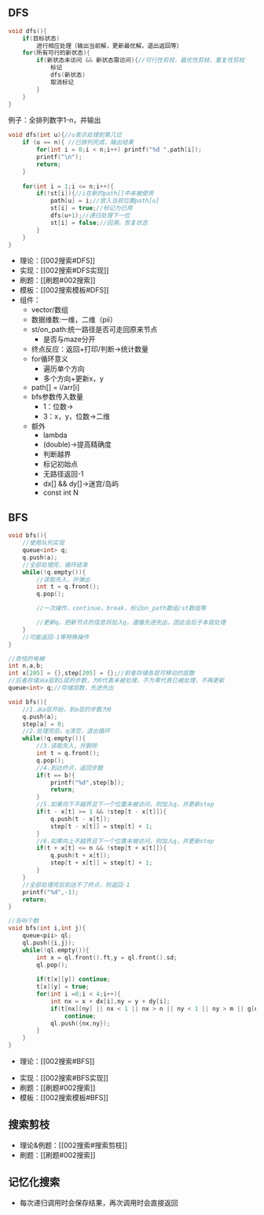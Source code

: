 ## DFS
```cpp
void dfs(){
	if(目标状态)
		进行相应处理（输出当前解，更新最优解，退出返回等）
	for(所有可行的新状态){
		if(新状态未访问 && 新状态需访问){//可行性剪枝，最优性剪枝，重复性剪枝
			标记
			dfs(新状态)
			取消标记
		}
	}
}
```
例子：全排列数字1-n，并输出
```cpp
void dfs(int u){//u表示处理到第几位 
	if (u == n){ //已排列完成，输出结果 
		for(int i = 0;i < n;i++) printf("%d ",path[i]);
		printf("\n");
		return;
	}
	
	for(int i = 1;i <= n;i++){
		if(!st[i]){//i在新的path[]中未被使用 
			path[u] = i;//放入当前位置path[u] 
			st[i] = true;//标记为已用 
			dfs(u+1);//递归处理下一位 
			st[i] = false;//回溯，恢复状态 
		}
	}
} 
```
- 理论：[[002搜索#DFS]]
- 实现：[[002搜索#DFS实现]]
- 刷题：[[刷题#002搜索]]
- 模板：[[002搜索模板#DFS]]
- 组件：
	- vector/数组
	- 数据维数:一维，二维（pii）
	- st/on_path:统一路径是否可走回原来节点
		- 是否与maze分开
	- 终点反应：返回+打印/判断->统计数量
	- for循环意义
		- 遍历单个方向
		- 多个方向+更新x，y
	- path[] = i/arr[i]
	- bfs参数传入数量
		- 1：位数->
		- 3：x，y，位数->二维
	- 额外
		- lambda
		- (double)->提高精确度
		- 判断越界
		- 标记初始点
		- 无路径返回-1
		- dx[] && dy[]->迷宫/岛屿
		- const int N
## BFS
```cpp
void bfs(){
	//使用队列实现
	queue<int> q;
	q.push(a);
	//全部处理完，循环结束
	while(!q.empty()){
		//读取先入，并弹出
		int t = q.front();
		q.pop();

		//一次操作，continue，break，标记on_path数组/st数组等

		//更新q，把新节点的信息将加入q，遵循先进先出，因此会后于本层处理
	}
	//可能返回-1等特殊操作
}

```

```cpp
//奇怪的电梯
int n,a,b;
int x[205] = {},step[205] = {};//前者存储各层可移动的层数
//后者存储从a层到i层的步数，为0代表未被处理，不为零代表已被处理，不再更新 
queue<int> q;//存储层数，先进先出 

void bfs(){
	//1.从a层开始，到a层的步数为0 
	q.push(a);
	step[a] = 0;
	//2.处理完后，q清空，退出循环 
	while(!q.empty()){
		//3.读取先入，并删除 
		int t = q.front();
		q.pop();
		//4.到达终点，返回步数 
		if(t == b){
			printf("%d",step[b]);
			return;
		}
		//5.如果向下不越界且下一个位置未被访问，则加入q，并更新step 
		if(t - x[t] >= 1 && !step[t - x[t]]){
			q.push(t - x[t]);
			step[t - x[t]] = step[t] + 1;
		}
		//6.如果向上不越界且下一个位置未被访问，则加入q，并更新step 
		if(t + x[t] <= n && !step[t + x[t]]){
			q.push(t + x[t]);
			step[t + x[t]] = step[t] + 1;
		}
	}
	//全部处理完后到达不了终点，则返回-1 
	printf("%d",-1);
	return; 
}
```

```cpp
//岛屿个数
void bfs(int i,int j){
	queue<pii> ql;
	ql.push({i,j});
	while(!ql.empty()){
		int x = ql.front().ft,y = ql.front().sd;
		ql.pop();
		
		if(t[x][y]) continue;
		t[x][y] = true;
		for(int i =0;i < 4;i++){
			int nx = x + dx[i],ny = y + dy[i];
			if(t[nx][ny] || nx < 1 || nx > n || ny < 1 || ny > m || g[nx][ny] == '0')
				continue;
			ql.push({nx,ny});
		}
	}
}

```
* 理论：[[002搜索#BFS]]
- 实现：[[002搜索#BFS实现]]
- 刷题：[[刷题#002搜索]]
- 模板：[[002搜索模板#BFS]]
## 搜索剪枝
* 理论&例题：[[002搜索#搜索剪枝]]
* 刷题：[[刷题#002搜索]]
## 记忆化搜索
* 每次递归调用时会保存结果，再次调用时会直接返回